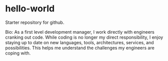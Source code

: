 # hello-world
Starter repository for github.

Bio:
As a first level development manager, I work directly with engineers cranking out code. While coding is no longer my direct responsibility, I enjoy staying up to date on new languages, tools, architectures, services, and possibilities. This helps me understand the challenges my engineers are coping with. 

